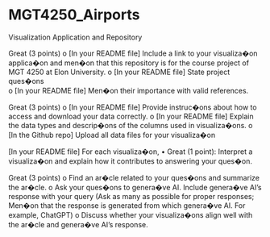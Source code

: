 # MGT4250_Airports
 Visualization Application and Repository

Great (3 points) 
o [In your README file] Include a link to your visualiza�on applica�on and men�on 
that this repository is for the course project of MGT 4250 at Elon University. 
o [In your README file] State project ques�ons  
o [In your README file] Men�on their importance with valid references. 

Great (3 points) 
o [In your README file] Provide instruc�ons about how to access and download 
your data correctly. 
o [In your README file] Explain the data types and descrip�ons of the columns 
used in visualiza�ons. 
o [In the Github repo] Upload all data files for your visualiza�on

[In your README file] For each visualiza�on, 
• Great (1 point): Interpret a visualiza�on and explain how it contributes to answering 
your ques�on. 

Great (3 points) 
o Find an ar�cle related to your ques�ons and summarize the ar�cle. 
o Ask your ques�ons to genera�ve AI. Include genera�ve AI’s response with your 
query (Ask as many as possible for proper responses; Men�on that the response 
is generated from which genera�ve AI. For example, ChatGPT) 
o Discuss whether your visualiza�ons align well with the ar�cle and genera�ve AI’s 
response. 
